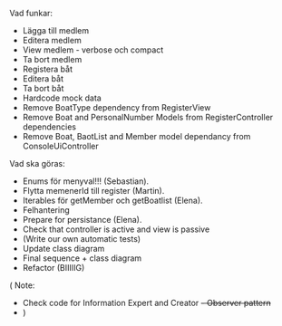 Vad funkar:
- Lägga till  medlem
- Editera medlem
- View medlem - verbose och compact
- Ta bort medlem
- Registera båt
- Editera båt
- Ta bort båt
- Hardcode mock data
- Remove BoatType dependency from RegisterView
- Remove Boat and PersonalNumber Models from RegisterController dependencies
- Remove Boat, BaotList and Member model dependancy from ConsoleUiController


Vad ska göras:
- Enums för menyval!!! (Sebastian).
- Flytta memenerId till register (Martin).
- Iterables för getMember och getBoatlist (Elena).
- Felhantering
- Prepare for persistance (Elena).
- Check that controller is active and view is passive
- (Write our own automatic tests)
- Update class diagram
- Final sequence + class diagram
- Refactor (BIIIIIG)


( Note: 
- Check code for Information Expert and Creator
~~- Observer pattern~~
- )
